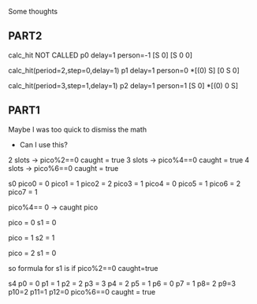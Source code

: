 Some thoughts

PART2
----------------------------
calc_hit NOT CALLED
p0
delay=1
person=-1
[S 0] 
[S 0 0]

calc_hit(period=2,step=0,delay=1)
p1
delay=1
person=0
*[(0) S]
[0 S 0]

calc_hit(period=3,step=1,delay=1)
p2
delay=1
person=1
[S 0]
*[(0) 0 S]




PART1
-------------------------

Maybe I was too quick to dismiss the math
- Can I use this?

2 slots -> pico%2==0 caught = true
3 slots -> pico%4==0 caught = true
4 slots -> pico%6==0 caught = true


s0
pico0 = 0
pico1 = 1
pico2 = 2
pico3 = 1
pico4 = 0
pico5 = 1
pico6 = 2
pico7 = 1

pico%4== 0 -> caught
pico

pico = 0
s1 = 0

pico = 1
s2 = 1

pico = 2
s1 = 0

so formula for s1 is if pico%2==0 caught=true

s4
p0 = 0
p1 = 1
p2 = 2
p3 = 3
p4 = 2
p5 = 1
p6 = 0
p7 = 1
p8= 2
p9=3
p10=2
p11=1
p12=0
pico%6==0 caught = true